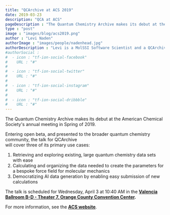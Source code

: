 ```yaml
---
title: "QCArchive at ACS 2019"
date: 2019-03-23
description: "QCA at ACS"
pageDescription : "The Quantum Chemistry Archive makes its debut at the American Chemical Society annual meeting in Spring of 2019"
type : "post"
image : "images/blog/acs2019.png"
author : "Levi Naden"
authorImage : "images/people/nadenhead.jpg"
authorDescription : "Levi is a MolSSI Software Scientist and a QCArchive developer"
#authorSocial : 
#  - icon : "tf-ion-social-facebook"
#    URL : "#"
#    
#  - icon : "tf-ion-social-twitter"
#    URL : "#"
#    
#  - icon : "tf-ion-social-instagram"
#    URL : "#"
#    
#  - icon : "tf-ion-social-dribbble"
#    URL : "#"
---
```


The Quantum Chemistry Archive makes its debut at the American Chemical Society's annual meeting in Spring of 2019.

Entering open beta, and presented to the broader quantum chemistry community, the talk for QCArchive   
will cover three of its primary use cases:

1. Retrieving and exploring existing, large quantum chemistry data sets with ease
2. Calculating and organizing the data needed to create the parameters for a bespoke force field for molecular mechanics
3. Democratizing AI data generation by enabling easy submission of new calculations

The talk is scheduled for Wednesday, April 3 at 10:40 AM in the 
__[Valencia Ballroom B-D - Theater 7, Orange County Convention Center](https://plan.core-apps.com/acsorlando2019/place/e6f24cce699c743a97bdd6ed31d8cfcd?booth=76b3edca749516ae86e34075e108fc86).__

For more information, see the __[ACS website](https://plan.core-apps.com/acsorlando2019/event/58640c715f173f381d395f4eb7551398)__.


